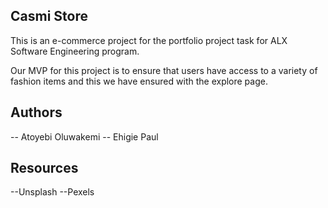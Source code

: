 ## Casmi Store

This is an e-commerce project for the portfolio project task for ALX Software Engineering program.

Our MVP for this project is to ensure that users have access to a variety of fashion items and this we have ensured with the explore page.

## Authors 

-- Atoyebi Oluwakemi
-- Ehigie Paul

## Resources

--Unsplash
--Pexels